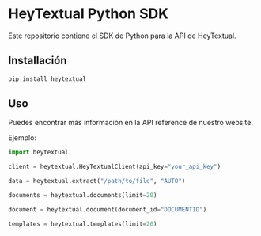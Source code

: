 # HeyTextual Python SDK

Este repositorio contiene el SDK de Python para la API de HeyTextual.

## Installación

```bash
pip install heytextual
```

## Uso

Puedes encontrar más información en la API reference de nuestro website.

Ejemplo:
```python
import heytextual

client = heytextual.HeyTextualClient(api_key="your_api_key")

data = heytextual.extract("/path/to/file", "AUTO")

documents = heytextual.documents(limit=20)

document = heytextual.document(document_id="DOCUMENTID")

templates = heytextual.templates(limit=20)
```

